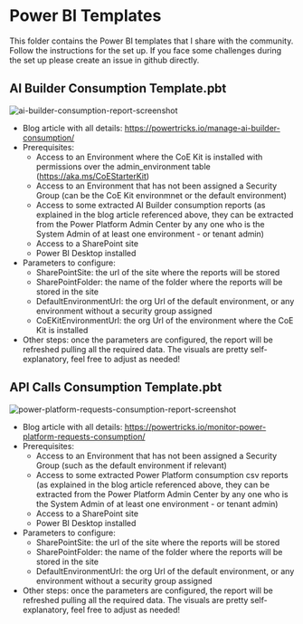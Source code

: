 # Power BI Templates
This folder contains the Power BI templates that I share with the community. Follow the instructions for the set up. If you face some challenges during the set up please create an issue in github directly.

## AI Builder Consumption Template.pbt
![ai-builder-consumption-report-screenshot](https://github.com/ValentinMaz/Power-Platform-Samples/blob/3b5bbe7fe7e6cfa057c6f6595ca1a66a1cde51a9/PowerBI%20Templates/Screenshots/ai-builder-consumption-report-screenshot.png)

- Blog article with all details: https://powertricks.io/manage-ai-builder-consumption/
- Prerequisites:
   - Access to an Environment where the CoE Kit is installed with permissions over the admin_environment table (https://aka.ms/CoEStarterKit)
   - Access to an Environment that has not been assigned a Security Group (can be the CoE Kit environmnet or the default environment)
   - Access to some extracted AI Builder consumption reports (as explained in the blog article referenced above, they can be extracted from the Power Platform Admin Center by any one who is the System Admin of at least one environment - or tenant admin)
   - Access to a SharePoint site
   - Power BI Desktop installed
- Parameters to configure:
   - SharePointSite: the url of the site where the reports will be stored
   - SharePointFolder: the name of the folder where the reports will be stored in the site
   - DefaultEnvironmentUrl: the org Url of the default environment, or any environment without a security group assigned
   - CoEKitEnvironmentUrl: the org Url of the environment where the CoE Kit is installed
- Other steps: once the parameters are configured, the report will be refreshed pulling all the required data. The visuals are pretty self-explanatory, feel free to adjust as needed!

## API Calls Consumption Template.pbt
![power-platform-requests-consumption-report-screenshot](https://github.com/ValentinMaz/Power-Platform-Samples/blob/e9704da4aae55308a94bdc31946c5ba961c7f468/PowerBI%20Templates/Screenshots/power-platform-requests-consumption-report-screenshot.png)

- Blog article with all details: https://powertricks.io/monitor-power-platform-requests-consumption/
- Prerequisites:
   - Access to an Environment that has not been assigned a Security Group (such as the default environment if relevant)
   - Access to some extracted Power Platform consumption csv reports (as explained in the blog article referenced above, they can be extracted from the Power Platform Admin Center by any one who is the System Admin of at least one environment - or tenant admin)
   - Access to a SharePoint site
   - Power BI Desktop installed
- Parameters to configure:
   - SharePointSite: the url of the site where the reports will be stored
   - SharePointFolder: the name of the folder where the reports will be stored in the site
   - DefaultEnvironmentUrl: the org Url of the default environment, or any environment without a security group assigned
- Other steps: once the parameters are configured, the report will be refreshed pulling all the required data. The visuals are pretty self-explanatory, feel free to adjust as needed!
